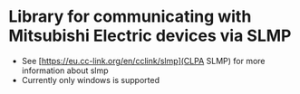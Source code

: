 # Library for communicating with Mitsubishi Electric devices via SLMP
- See [https://eu.cc-link.org/en/cclink/slmp](CLPA SLMP) for more information about slmp
- Currently only windows is supported
